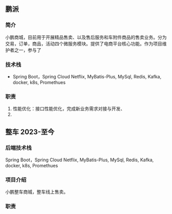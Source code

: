 ## 鹏派

### 简介
小鹏商城，目前用于开展精品售卖、以及售后服务和车附件商品的售卖业务。分为交易，订单，商品，活动四个微服务模块。提供了电商平台核心功能。作为项目维护者之一，参与了

### 技术栈
- Spring Boot，Spring Cloud Netflix, MyBatis-Plus, MySql, Redis, Kafka, docker, k8s, Promethues

### 职责
1. 性能优化：接口性能优化，完成新业务需求对接与开发、
2. 

## 整车 2023-至今
### 后端技术栈
Spring Boot，Spring Cloud Netflix, MyBatis-Plus, MySql, Redis, Kafka, docker, k8s, Promethues

### 项目介绍
小鹏整车商城，整车线上售卖。

### 职责

